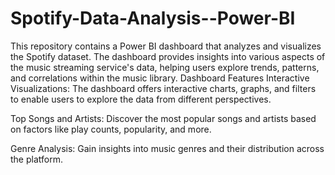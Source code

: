 # Spotify-Data-Analysis--Power-BI
This repository contains a Power BI dashboard that analyzes and visualizes the Spotify dataset. The dashboard provides insights into various aspects of the music streaming service's data, helping users explore trends, patterns, and correlations within the music library.
Dashboard Features
Interactive Visualizations: The dashboard offers interactive charts, graphs, and filters to enable users to explore the data from different perspectives.

Top Songs and Artists: Discover the most popular songs and artists based on factors like play counts, popularity, and more.

Genre Analysis: Gain insights into music genres and their distribution across the platform.
